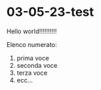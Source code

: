 # 03-05-23-test

Hello world!!!!!!!!!!

Elenco numerato:
1. prima voce
2. seconda voce
3. terza voce
4. ecc...

